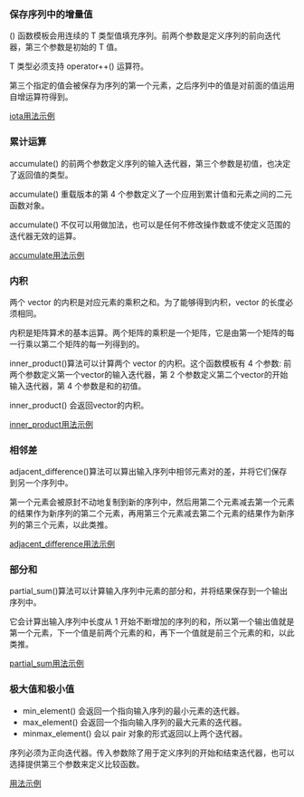 
### 保存序列中的增量值

() 函数模板会用连续的 T 类型值填充序列。前两个参数是定义序列的前向迭代器，第三个参数是初始的 T 值。

T 类型必须支持 operator++() 运算符。

第三个指定的值会被保存为序列的第一个元素，之后序列中的值是对前面的值运用自增运算符得到。

[iota用法示例](02_numeric/01_iota.cpp)


### 累计运算

accumulate() 的前两个参数定义序列的输入迭代器，第三个参数是初值，也决定了返回值的类型。

accumulate() 重载版本的第 4 个参数定义了一个应用到累计值和元素之间的二元函数对象。

accumulate() 不仅可以用做加法，也可以是任何不修改操作数或不使定义范围的迭代器无效的运算。

[accumulate用法示例](02_numeric/02_accumulate.cpp)


### 内积

两个 vector 的内积是对应元素的乘积之和。为了能够得到内积，vector 的长度必须相同。

内积是矩阵算术的基本运算。两个矩阵的乘积是一个矩阵，它是由第一个矩阵的每一行乘以第二个矩阵的每一列得到的。

inner_product()算法可以计算两个 vector 的内积。这个函数模板有 4 个参数: 前两个参数定义第一个vector的输入迭代器，第 2 个参数定义第二个vector的开始输入迭代器，第 4 个参数是和的初值。

inner_product() 会返回vector的内积。

[inner_product用法示例](02_numeric/03_inner_product.cpp)


### 相邻差

adjacent_difference()算法可以算出输入序列中相邻元素对的差，并将它们保存到另一个序列中。

第一个元素会被原封不动地复制到新的序列中，然后用第二个元素减去第一个元素的结果作为新序列的第二个元素，再用第三个元素减去第二个元素的结果作为新序列的第三个元素，以此类推。

[adjacent_difference用法示例](02_numeric/04_adjacent_difference.cpp)


### 部分和

partial_sum()算法可以计算输入序列中元素的部分和，并将结果保存到一个输出序列中。

它会计算出输入序列中长度从 1 开始不断增加的序列的和，所以第一个输出值就是第一个元素，下一个值是前两个元素的和，再下一个值就是前三个元素的和，以此类推。

[partial_sum用法示例](02_numeric/05_partial_sum.cpp)


### 极大值和极小值

- min_element() 会返回一个指向输入序列的最小元素的迭代器。
- max_element() 会返回一个指向输入序列的最大元素的迭代器。
- minmax_element() 会以 pair 对象的形式返回以上两个迭代器。

序列必须为正向迭代器。传入参数除了用于定义序列的开始和结束迭代器，也可以选择提供第三个参数来定义比较函数。

[用法示例](02_numeric/06_minmax_element.cpp)
